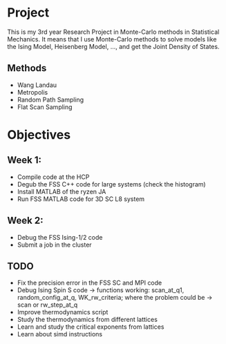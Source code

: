 # Project

This is my 3rd year Research Project in Monte-Carlo methods in Statistical Mechanics. It means that I use 
Monte-Carlo methods to solve models like the Ising Model, Heisenberg Model, ..., and get the Joint Density
of States.

## Methods

* Wang Landau
* Metropolis
* Random Path Sampling
* Flat Scan Sampling

# Objectives
## Week 1:
* Compile code at the HCP
* Degub the FSS C++ code for large systems (check the histogram)
* Install MATLAB of the ryzen JA
* Run FSS MATLAB code for 3D SC L8 system

## Week 2: 
* Debug the FSS Ising-1/2 code
* Submit a job in the cluster

## TODO

* Fix the precision error in the FSS SC and MPI code
* Debug Ising Spin S code -> functions working: scan_at_q1, random_config_at_q, WK_rw_criteria; where the problem could be -> scan or rw_step_at_q
* Improve thermodynamics script
* Study the thermodynamics from different lattices
* Learn and study the critical exponents from lattices
* Learn about simd instructions

